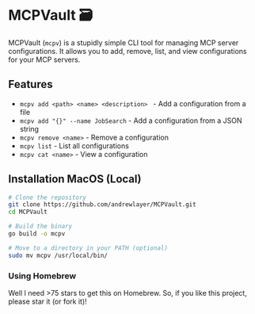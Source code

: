 # MCPVault 🗃️

MCPVault (`mcpv`) is a stupidly simple CLI tool for managing MCP server configurations.  It allows you to add, remove, list, and view configurations for your MCP servers.

## Features
 - `mcpv add <path> <name> <description> ` - Add a configuration from a file
 - `mcpv add "{}" --name JobSearch` - Add a configuration from a JSON string
 - `mcpv remove <name>` - Remove a configuration
 - `mcpv list` - List all configurations
 - `mcpv cat <name>` - View a configuration

## Installation MacOS (Local)
```bash
# Clone the repository
git clone https://github.com/andrewlayer/MCPVault.git
cd MCPVault

# Build the binary
go build -o mcpv

# Move to a directory in your PATH (optional)
sudo mv mcpv /usr/local/bin/
```

### Using Homebrew
Well I need >75 stars to get this on Homebrew. So, if you like this project, please star it (or fork it)!